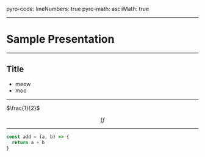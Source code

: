 pyro-code: 
  lineNumbers: true
pyro-math: 
  asciiMath: true

---

# Sample Presentation

---

## Title

- meow
- moo

---

$\frac{1}{2}$

$$
\int f
$$

---

```js
const add = (a, b) => {
  return a + b
}
```
